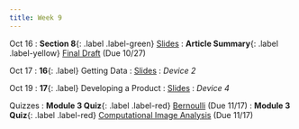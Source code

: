 ```yaml
---
title: Week 9
---
```


Oct 16
: **Section 8**{: .label .label-green}
[Slides](#)
: **Article Summary**{: .label .label-yellow} [Final Draft](https://bcourses.berkeley.edu/courses/1526813/assignments/8610402) (Due 10/27)

Oct 17
: **16**{: .label} Getting Data
  : [Slides](#)
: _Device 2_

Oct 19
: **17**{: .label} Developing a Product
  : [Slides](#)
: _Device 4_

Quizzes
: **Module 3 Quiz**{: .label .label-red} [Bernoulli](https://bcourses.berkeley.edu/courses/1526813/assignments/8610392) (Due 11/17)
: **Module 3 Quiz**{: .label .label-red} [Computational Image Analysis](https://bcourses.berkeley.edu/courses/1526813/assignments/8610393) (Due 11/17)